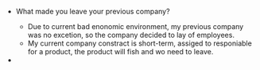* What made you leave your previous company?
  * Due to current bad enonomic environment, my previous company was no excetion, so the company decided to lay of employees.
  * My current company constract is short-term, assiged to responiable for a product, the product will fish and wo need to leave.

* 
